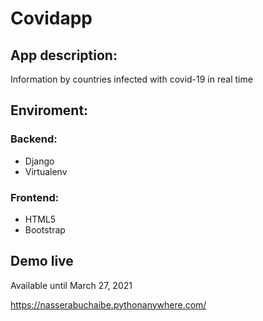 **<h1>Covidapp</h1>**
## **App description:**
Information by countries infected with covid-19 in real time  

## **Enviroment:**  

### **Backend:**

* Django
* Virtualenv

### **Frontend:**

* HTML5
* Bootstrap

## **Demo live**
Available until March 27, 2021

https://nasserabuchaibe.pythonanywhere.com/
